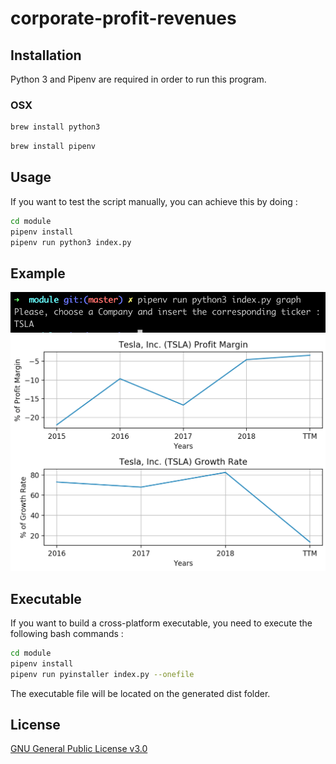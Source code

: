 # corporate-profit-revenues

## Installation

Python 3 and Pipenv are required in order to run this program.

### OSX

```bash
brew install python3
```
```bash
brew install pipenv
```

## Usage

If you want to test the script manually, you can achieve this by doing :

```bash
cd module
pipenv install
pipenv run python3 index.py
```

## Example

<p align="center">
  <img src="assets/cli-illustration.png" width="650">
  <img src="assets/graphics-illustration.png" width="650">
</p>

## Executable

If you want to build a cross-platform executable, you need to execute the following bash commands :

```bash
cd module
pipenv install
pipenv run pyinstaller index.py --onefile
```

The executable file will be located on the generated dist folder.

## License

[GNU General Public License v3.0](https://www.gnu.org/licenses/gpl-3.0.en.html)